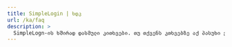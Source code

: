 ```yaml
---
title: SimpleLogin | ხდკ
url: /ka/faq
description: >
  SimpleLogn-ის ხშირად დასმული კითხვები. თუ თქვენს კთხვებზე აქ პასუხი ვერ იპოვეთ, დაგვიკავშირდით hi [at] simplelogin.io ან GitHub-ზე პრობლემების სექციაში მოგვწერეთ.
---
```


